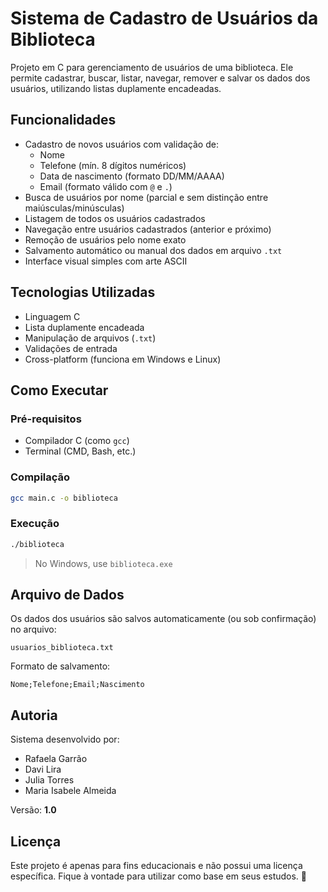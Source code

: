 
# Sistema de Cadastro de Usuários da Biblioteca

Projeto em C para gerenciamento de usuários de uma biblioteca. Ele permite cadastrar, buscar, listar, navegar, remover e salvar os dados dos usuários, utilizando listas duplamente encadeadas.

## Funcionalidades

- Cadastro de novos usuários com validação de:
  - Nome
  - Telefone (mín. 8 dígitos numéricos)
  - Data de nascimento (formato DD/MM/AAAA)
  - Email (formato válido com `@` e `.`)
- Busca de usuários por nome (parcial e sem distinção entre maiúsculas/minúsculas)
- Listagem de todos os usuários cadastrados
- Navegação entre usuários cadastrados (anterior e próximo)
- Remoção de usuários pelo nome exato
- Salvamento automático ou manual dos dados em arquivo `.txt`
- Interface visual simples com arte ASCII

## Tecnologias Utilizadas

- Linguagem C
- Lista duplamente encadeada
- Manipulação de arquivos (`.txt`)
- Validações de entrada
- Cross-platform (funciona em Windows e Linux)

## Como Executar

### Pré-requisitos

- Compilador C (como `gcc`)
- Terminal (CMD, Bash, etc.)

### Compilação

```bash
gcc main.c -o biblioteca
```

### Execução

```bash
./biblioteca
```

> No Windows, use `biblioteca.exe`

## Arquivo de Dados

Os dados dos usuários são salvos automaticamente (ou sob confirmação) no arquivo:

```
usuarios_biblioteca.txt
```

Formato de salvamento:  
```
Nome;Telefone;Email;Nascimento
```

## Autoria

Sistema desenvolvido por:

- Rafaela Garrão
- Davi Lira
- Julia Torres
- Maria Isabele Almeida

Versão: **1.0**

## Licença

Este projeto é apenas para fins educacionais e não possui uma licença específica. Fique à vontade para utilizar como base em seus estudos. 🚀
